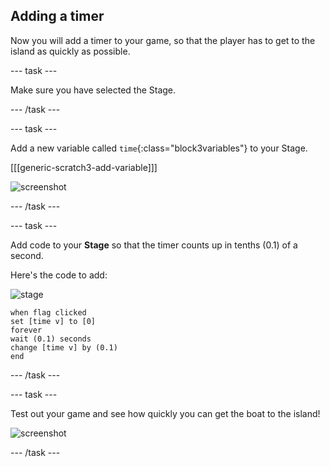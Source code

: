 ## Adding a timer

Now you will add a timer to your game, so that the player has to get to the island as quickly as possible.

\--- task \---

Make sure you have selected the Stage.

\--- /task \---

\--- task \---

Add a new variable called `time`{:class="block3variables"} to your Stage.

[[[generic-scratch3-add-variable]]]

![screenshot](images/boat-variable-annotated.png)

\--- /task \---

\--- task \---

Add code to your **Stage** so that the timer counts up in tenths (0.1) of a second.

Here's the code to add:

![stage](images/stage.png)

```blocks3
when flag clicked
set [time v] to [0]
forever
wait (0.1) seconds
change [time v] by (0.1)
end
```

\--- /task \---

\--- task \---

Test out your game and see how quickly you can get the boat to the island!

![screenshot](images/boat-variable-test.png)

\--- /task \---